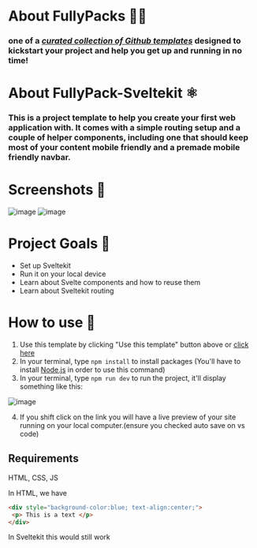 # About FullyPacks 🐘🎁

### one of a [_curated collection of Github templates_](https://github.com/orgs/acmcsufoss/repositories?q=fullypack_&type=all&sort=stargazers) designed to kickstart your project and help you get up and running in no time!

# About FullyPack-Sveltekit ⚛️

### This is a project template to help you create your first web application with. It comes with a simple routing setup and a couple of helper components, including one that should keep most of your content mobile friendly and a premade mobile friendly navbar. 

# Screenshots 📸

![image](https://user-images.githubusercontent.com/26943671/228969169-8864691c-035c-4fe6-b4cb-b18320ef58fc.png)
![image](https://user-images.githubusercontent.com/26943671/228969223-b9883fa5-d5d7-4b50-9681-239d90d5b648.png)

# Project Goals 🥅
- Set up Sveltekit
- Run it on your local device
- Learn about Svelte components and how to reuse them
- Learn about Sveltekit routing


# How to use 🚀

1. Use this template by clicking "Use this template" button above or [click here](https://github.com/acmcsufoss/fullypack_sveltekit/generate)
2. In your terminal, type ```npm install``` to install packages (You'll have to install [Node.js](https://nodejs.org/en/download) in order to use this
command)
3. In your terminal, type ```npm run dev``` to run the project, it'll display something like this:

![image](https://user-images.githubusercontent.com/26943671/228970395-5fcbac1a-0bbc-436e-8945-27fb1a50c89e.png)

4. If you shift click on the link you will have a live preview of your site running on your local computer.(ensure you checked auto save on vs code)



## Requirements 
HTML, CSS, JS

In HTML, we have
```html
<div style="background-color:blue; text-align:center;">
 <p> This is a text </p>
</div>
```
In Sveltekit this would still work
